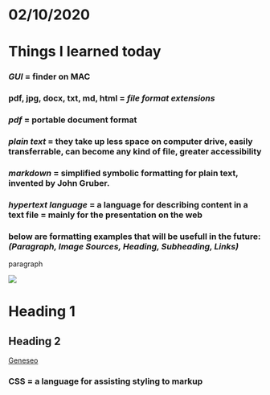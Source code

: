 # 02/10/2020
# Things I learned today
### _GUI_ = finder on MAC
### pdf, jpg, docx, txt, md, html = _file format extensions_
### _pdf_ = portable document format
### _plain text_ = they take up less space on computer drive, easily transferrable, can become any kind of file, greater accessibility 
### _markdown_ = simplified symbolic formatting for plain text, invented by John Gruber. 
### _hypertext language_ = a language for describing content in a text file = **mainly for the presentation on the web**  

### below are formatting examples that will be usefull in the future: _(Paragraph, Image Sources, Heading, Subheading, Links)_
<p>paragraph</p> 
<img src="path/to/file.jpg"/> 
<h1>Heading 1</h>
<h2>Heading 2</h2>
<a href="http://geneseo.edu">Geneseo</a>

### CSS = a language for assisting styling to markup
